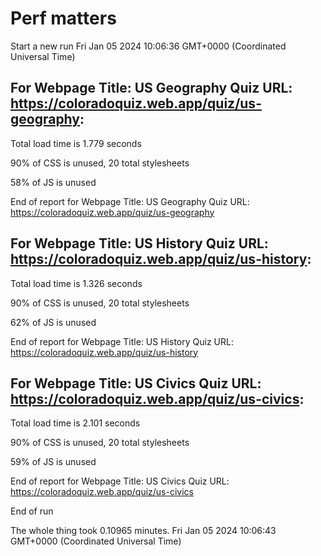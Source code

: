 # Perf matters


Start a new run
Fri Jan 05 2024 10:06:36 GMT+0000 (Coordinated Universal Time)








## For Webpage Title: US Geography Quiz URL: https://coloradoquiz.web.app/quiz/us-geography: 


Total load time is 1.779 seconds


90% of CSS is unused, 20 total stylesheets


58% of JS is unused


End of report for Webpage Title: US Geography Quiz URL: https://coloradoquiz.web.app/quiz/us-geography




## For Webpage Title: US History Quiz URL: https://coloradoquiz.web.app/quiz/us-history: 


Total load time is 1.326 seconds


90% of CSS is unused, 20 total stylesheets


62% of JS is unused


End of report for Webpage Title: US History Quiz URL: https://coloradoquiz.web.app/quiz/us-history




## For Webpage Title: US Civics Quiz URL: https://coloradoquiz.web.app/quiz/us-civics: 


Total load time is 2.101 seconds


90% of CSS is unused, 20 total stylesheets


59% of JS is unused


End of report for Webpage Title: US Civics Quiz URL: https://coloradoquiz.web.app/quiz/us-civics


End of run


The whole thing took 0.10965 minutes.
Fri Jan 05 2024 10:06:43 GMT+0000 (Coordinated Universal Time)





